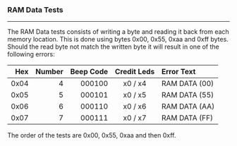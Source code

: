 ### RAM Data Tests
---

The RAM Data tests consists of writing a byte and reading it back from each
memory location.  This is done using bytes 0x00, 0x55, 0xaa and 0xff bytes.
Should the read byte not match the written byte it will result in one of the
following errors:

|  Hex  | Number | Beep Code |  Credit Leds  | Error Text |
| ----: | -----: | --------: | :-----------: | :--------- |
|  0x04 |      4 |    000100 |       x0 / x4 | RAM DATA (00) |
|  0x05 |      5 |    000101 |       x0 / x5 | RAM DATA (55) |
|  0x06 |      6 |    000110 |       x0 / x6 | RAM DATA (AA) |
|  0x07 |      7 |    000111 |       x0 / x7 | RAM DATA (FF) |

The order of the tests are 0x00, 0x55, 0xaa and then 0xff.
